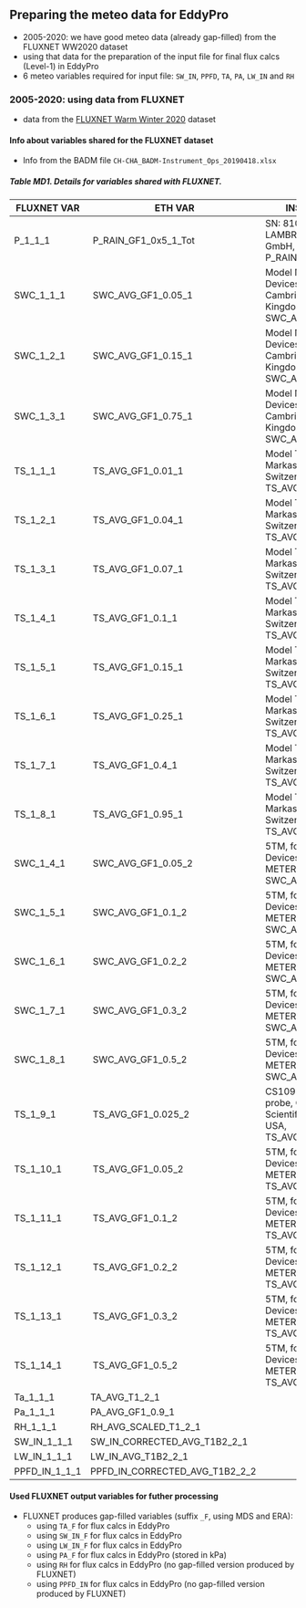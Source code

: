 ## Preparing the meteo data for EddyPro
- 2005-2020: we have good meteo data (already gap-filled) from the FLUXNET WW2020 dataset
- using that data for the preparation of the input file for final flux calcs (Level-1) in EddyPro 
- 6 meteo variables required for input file: `SW_IN`, `PPFD`, `TA`, `PA`, `LW_IN` and `RH`

### 2005-2020: using data from FLUXNET
- data from the [FLUXNET Warm Winter 2020](https://www.icos-cp.eu/data-products/2G60-ZHAK) dataset


#### Info about variables shared for the FLUXNET dataset
- Info from the BADM file `CH-CHA_BADM-Instrument_Ops_20190418.xlsx`

##### Table MD1. Details for variables shared with FLUXNET.

| FLUXNET VAR       |  ETH VAR          | INSTRUMENT                     |
| ------------- | ------------------------------ | ------------------------------------------------------------------------------- |
| P_1_1_1       |  P_RAIN_GF1_0x5_1_Tot          | SN: 810326.0007, LAMBRECHT meteo GmbH, P_RAIN_GF1_0x5_1_Tot                     |
| SWC_1_1_1     |  SWC_AVG_GF1_0.05_1            | Model ML2x, Delta-T Devices Ltd, Cambridge, United Kingdom, SWC_AVG_GF1_0.05_1  |
| SWC_1_2_1     |  SWC_AVG_GF1_0.15_1            | Model ML2x, Delta-T Devices Ltd, Cambridge, United Kingdom, SWC_AVG_GF1_0.15_1  |
| SWC_1_3_1     |  SWC_AVG_GF1_0.75_1            | Model ML2x, Delta-T Devices Ltd, Cambridge, United Kingdom, SWC_AVG_GF1_0.75_1  |
| TS_1_1_1      |  TS_AVG_GF1_0.01_1             | Model TL107, Markasub AG, Olten, Switzerland, TS_AVG_GF1_0.01_1                 |
| TS_1_2_1      |  TS_AVG_GF1_0.04_1             | Model TL107, Markasub AG, Olten, Switzerland, TS_AVG_GF1_0.04_1                 |
| TS_1_3_1      |  TS_AVG_GF1_0.07_1             | Model TL107, Markasub AG, Olten, Switzerland, TS_AVG_GF1_0.07_1                 |
| TS_1_4_1      |  TS_AVG_GF1_0.1_1              | Model TL107, Markasub AG, Olten, Switzerland, TS_AVG_GF1_0.1_1                  |
| TS_1_5_1      |  TS_AVG_GF1_0.15_1             | Model TL107, Markasub AG, Olten, Switzerland, TS_AVG_GF1_0.15_1                 |
| TS_1_6_1      |  TS_AVG_GF1_0.25_1             | Model TL107, Markasub AG, Olten, Switzerland, TS_AVG_GF1_0.25_1                 |
| TS_1_7_1      |  TS_AVG_GF1_0.4_1              | Model TL107, Markasub AG, Olten, Switzerland, TS_AVG_GF1_0.4_1                  |
| TS_1_8_1      |  TS_AVG_GF1_0.95_1             | Model TL107, Markasub AG, Olten, Switzerland, TS_AVG_GF1_0.95_1                 |
| SWC_1_4_1     |  SWC_AVG_GF1_0.05_2            | 5TM, former Decagon Devices, Inc., today METER Group, SWC_AVG_GF1_0.05_2        |
| SWC_1_5_1     |  SWC_AVG_GF1_0.1_2             | 5TM, former Decagon Devices, Inc., today METER Group, SWC_AVG_GF1_0.1_2         |
| SWC_1_6_1     |  SWC_AVG_GF1_0.2_2             | 5TM, former Decagon Devices, Inc., today METER Group, SWC_AVG_GF1_0.2_2         |
| SWC_1_7_1     |  SWC_AVG_GF1_0.3_2             | 5TM, former Decagon Devices, Inc., today METER Group, SWC_AVG_GF1_0.3_2         |
| SWC_1_8_1     |  SWC_AVG_GF1_0.5_2             | 5TM, former Decagon Devices, Inc., today METER Group, SWC_AVG_GF1_0.5_2         |
| TS_1_9_1      |  TS_AVG_GF1_0.025_2            | CS109 Temperature probe, Campbell Scientific, Logan UT, USA, TS_AVG_GF1_0.025_2 |
| TS_1_10_1     |  TS_AVG_GF1_0.05_2             | 5TM, former Decagon Devices, Inc., today METER Group, TS_AVG_GF1_0.05_2         |
| TS_1_11_1     |  TS_AVG_GF1_0.1_2              | 5TM, former Decagon Devices, Inc., today METER Group, TS_AVG_GF1_0.1_2          |
| TS_1_12_1     |  TS_AVG_GF1_0.2_2              | 5TM, former Decagon Devices, Inc., today METER Group, TS_AVG_GF1_0.2_2          |
| TS_1_13_1     |  TS_AVG_GF1_0.3_2              | 5TM, former Decagon Devices, Inc., today METER Group, TS_AVG_GF1_0.3_2          |
| TS_1_14_1     |  TS_AVG_GF1_0.5_2              | 5TM, former Decagon Devices, Inc., today METER Group, TS_AVG_GF1_0.5_2          |
| Ta_1_1_1      | TA_AVG_T1_2_1                  |                                                                                 |
| Pa_1_1_1      | PA_AVG_GF1_0.9_1               |                                                                                 |
| RH_1_1_1      | RH_AVG_SCALED_T1_2_1           |                                                                                 |
| SW_IN_1_1_1   | SW_IN_CORRECTED_AVG_T1B2_2_1   |                                                                                 |
| LW_IN_1_1_1   | LW_IN_AVG_T1B2_2_1             |                                                                                 |
| PPFD_IN_1_1_1 | PPFD_IN_CORRECTED_AVG_T1B2_2_2 |                                                                                 |

#### Used FLUXNET output variables for futher processing
- FLUXNET produces gap-filled variables (suffix `_F`, using MDS and ERA):
	- using `TA_F` for flux calcs in EddyPro
	- using `SW_IN_F` for flux calcs in EddyPro
	- using `LW_IN_F` for flux calcs in EddyPro
	- using `PA_F` for flux calcs in EddyPro (stored in kPa)
	- using `RH` for flux calcs in EddyPro (no gap-filled version produced by FLUXNET)
	- using `PPFD_IN` for flux calcs in EddyPro (no gap-filled version produced by FLUXNET)

